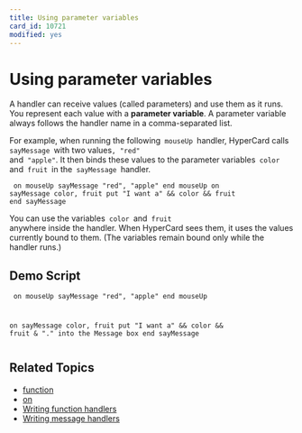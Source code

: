 ```yaml
---
title: Using parameter variables
card_id: 10721
modified: yes
---
```


# Using parameter variables

A handler can receive values (called parameters) and use them as it runs. You represent each value with a  <b>parameter variable</b>. A parameter variable always follows the handler name in a comma-separated list.

For example, when running the following<code> mouseUp </code>handler, HyperCard calls<code> sayMessage </code>with two values<code>, "red" </code>and<code> "apple"</code>. It then binds these values to the parameter variables<code> color </code>and<code> fruit </code>in the<code> sayMessage </code>handler.

<code><pre>
on mouseUp
   sayMessage "red", "apple"
end mouseUp
on sayMessage color, fruit
   put "I want a" && color && fruit
end sayMessage
</pre></code>


You can use the variables<code> color </code>and<code> fruit </code>anywhere inside the handler. When HyperCard sees them, it uses the values currently bound to them. (The variables remain bound only while the handler runs.)

## Demo Script

<code><pre>
on mouseUp
  sayMessage "red", "apple"
end mouseUp

on sayMessage color, fruit
  put "I want a" && color && fruit & "." into the Message box
end sayMessage
</pre></code>

## Related Topics

* [function](/HyperTalkReference/keywords/function)
* [on](/HyperTalkReference/keywords/on)
* [Writing function handlers](/HyperTalkReference/hypertalkbasics/Writing-function-handlers)
* [Writing message handlers](/HyperTalkReference/hypertalkbasics/Writing-message-handlers)
